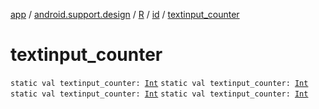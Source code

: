 [app](../../../index.md) / [android.support.design](../../index.md) / [R](../index.md) / [id](index.md) / [textinput_counter](.)

# textinput_counter

`static val textinput_counter: `[`Int`](https://kotlinlang.org/api/latest/jvm/stdlib/kotlin/-int/index.html)
`static val textinput_counter: `[`Int`](https://kotlinlang.org/api/latest/jvm/stdlib/kotlin/-int/index.html)
`static val textinput_counter: `[`Int`](https://kotlinlang.org/api/latest/jvm/stdlib/kotlin/-int/index.html)
`static val textinput_counter: `[`Int`](https://kotlinlang.org/api/latest/jvm/stdlib/kotlin/-int/index.html)